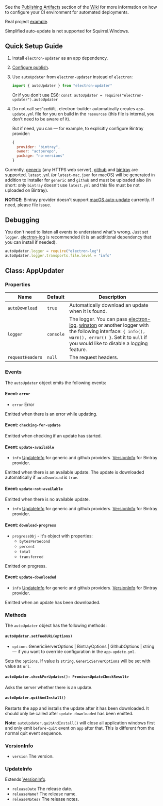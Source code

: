 See the [Publishing Artifacts](https://github.com/electron-userland/electron-builder/wiki/Publishing-Artifacts) section of the [Wiki](https://github.com/electron-userland/electron-builder/wiki) for more information on how to configure your CI environment for automated deployments.

Real project [example](https://github.com/develar/onshape-desktop-shell/blob/master/src/AppUpdater.ts).

Simplified auto-update is not supported for Squirrel.Windows.

## Quick Setup Guide

1. Install `electron-updater` as an app dependency.

2. [Configure publish](https://github.com/electron-userland/electron-builder/wiki/Publishing-Artifacts#PublishConfiguration).

3. Use `autoUpdater` from `electron-updater` instead of `electron`:

    ```js
    import { autoUpdater } from "electron-updater"
    ```
    
    Or if you don't use ES6: `const autoUpdater = require("electron-updater").autoUpdater`

4. Do not call `setFeedURL`. electron-builder automatically creates `app-update.yml` file for you on build in the `resources` (this file is internal, you don't need to be aware of it). 
   
   But if need, you can — for example, to explicitly configure Bintray provider: 
    ```js
    {
      provider: "bintray",
      owner: "actperepo",
      package: "no-versions"
    }
    ```

Currently, [generic](https://github.com/electron-userland/electron-builder/wiki/Publishing-Artifacts#GenericServerOptions) (any HTTPS web server), [github](https://github.com/electron-userland/electron-builder/wiki/Publishing-Artifacts#GithubOptions) and [bintray](https://github.com/electron-userland/electron-builder/wiki/Publishing-Artifacts#BintrayOptions) are supported.
`latest.yml` (or `latest-mac.json` for macOS) will be generated in addition to installer for `generic` and `github` and must be uploaded also (in short: only `bintray` doesn't use `latest.yml` and this file must be not uploaded on Bintray).

**NOTICE**: Bintray provider doesn't support [macOS auto-update](https://github.com/electron/electron/blob/master/docs/api/auto-updater.md#macos) currently. If need, please file issue.

## Debugging

You don't need to listen all events to understand what's wrong. Just set `logger`.
[electron-log](https://github.com/megahertz/electron-log) is recommended (it is an additional dependency that you can install if needed).

```js
autoUpdater.logger = require("electron-log")
autoUpdater.logger.transports.file.level = "info"
```

## Class: AppUpdater
### Properties

Name                | Default           | Description
--------------------|-------------------|------------
`autoDownload`      | `true`            | Automatically download an update when it is found.
`logger`            | `console`         | The logger. You can pass [electron-log](https://github.com/megahertz/electron-log), [winston](https://github.com/winstonjs/winston) or another logger with the following interface: `{ info(), warn(), error() }`. Set it to `null` if you would like to disable a logging feature.
`requestHeaders`    | `null`            | The request headers.

### Events

The `autoUpdater` object emits the following events:

#### Event: `error`

* `error` Error

Emitted when there is an error while updating.

#### Event: `checking-for-update`

Emitted when checking if an update has started.

#### Event: `update-available`

* `info` [UpdateInfo](#UpdateInfo) for generic and github providers. [VersionInfo](#VersionInfo) for Bintray provider.

Emitted when there is an available update. The update is downloaded automatically if `autoDownload` is `true`.

#### Event: `update-not-available`

Emitted when there is no available update.

* `info` [UpdateInfo](#UpdateInfo) for generic and github providers. [VersionInfo](#VersionInfo) for Bintray provider.

#### Event: `download-progress`
* `progressObj` - it's object with properties:
  * `bytesPerSecond`
  * `percent`
  * `total`
  * `transferred`

Emitted on progress.

#### Event: `update-downloaded`

* `info` [UpdateInfo](#UpdateInfo) for generic and github providers. [VersionInfo](#VersionInfo) for Bintray provider.

Emitted when an update has been downloaded.

### Methods

The `autoUpdater` object has the following methods:

#### `autoUpdater.setFeedURL(options)`

* `options` GenericServerOptions | BintrayOptions | GithubOptions | string — if you want to override configuration in the `app-update.yml`.

Sets the `options`. If value is `string`, `GenericServerOptions` will be set with value as `url`.

#### `autoUpdater.checkForUpdates(): Promise<UpdateCheckResult>`

Asks the server whether there is an update.

#### `autoUpdater.quitAndInstall()`

Restarts the app and installs the update after it has been downloaded. It
should only be called after `update-downloaded` has been emitted.

**Note:** `autoUpdater.quitAndInstall()` will close all application windows first and only emit `before-quit` event on `app` after that.
This is different from the normal quit event sequence.

### VersionInfo

* `version` The version.

### UpdateInfo

Extends [VersionInfo](#VersionInfo).

* `releaseDate` The release date.
* `releaseName?` The release name.
* `releaseNotes?` The release notes.

